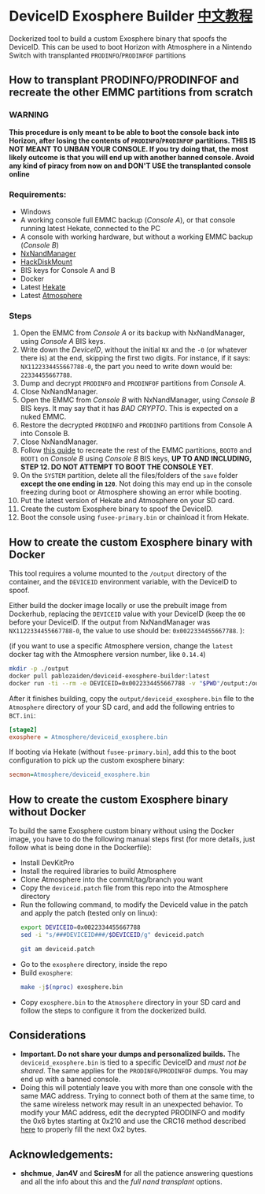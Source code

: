 # DeviceID Exosphere Builder  [中文教程](https://github.com/lsp199308/deviceid-exosphere-builder/blob/master/README_%E4%B8%AD%E6%96%87.md)

Dockerized tool to build a custom Exosphere binary that spoofs the DeviceID. This can be used to boot Horizon with Atmosphere in a Nintendo Switch with  transplanted `PRODINFO`/`PRODINFOF` partitions

## How to transplant PRODINFO/PRODINFOF and recreate the other EMMC partitions from scratch

### WARNING
**This procedure is only meant to be able to boot the console back into Horizon, after losing the contents of `PRODINFO`/`PRODINFOF` partitions. THIS IS NOT MEANT TO UNBAN YOUR CONSOLE. If you try doing that, the most likely outcome is that you will end up with another banned console. Avoid any kind of piracy from now on and DON'T USE the transplanted console online**

### Requirements:
- Windows
- A working console full EMMC backup (*Console A*), or that console running latest Hekate, connected to the PC
- A console with working hardware, but without a working EMMC backup (*Console B*)
- [NxNandManager](https://github.com/eliboa/NxNandManager)
- [HackDiskMount](https://files.sshnuke.net/HacDiskMount1055.zip)
- BIS keys for Console A and B
- Docker
- Latest [Hekate](https://github.com/CTCaer/hekate/releases)
- Latest [Atmosphere](https://github.com/Atmosphere-NX/Atmosphere/releases/)

### Steps
1. Open the EMMC from *Console A* or its backup with NxNandManager, using *Console A* BIS keys.
1. Write down the *DeviceID*, without the initial `NX` and the `-0` (or whatever there is) at the end, skipping the first two digits. For instance, if it says: `NX1122334455667788-0`, the part you need to write down would be: `22334455667788`.
1. Dump and decrypt `PRODINFO` and `PRODINFOF` partitions from *Console A*.
1. Close NxNandManager.
1. Open the EMMC from *Console B* with NxNandManager, using *Console B* BIS keys. It may say that it has *BAD CRYPTO*. This is expected on a nuked EMMC.
1. Restore the decrypted `PRODINFO` and `PRODINFO` partitions from Console A into Console B.
1. Close NxNandManager.
1. Follow [this guide](https://switch.homebrew.guide/usingcfw/manualchoiupgrade.html) to recreate the rest of the EMMC partitions, `BOOT0` and `BOOT1` on *Console B* using *Console B* BIS keys, **UP TO AND INCLUDING, STEP 12. DO NOT ATTEMPT TO BOOT THE CONSOLE YET**.
1. On the `SYSTEM` partition, delete all the files/folders of the `save` folder **except the one ending in `120`**. Not doing this may end up in the console freezing during boot or Atmosphere showing an error while booting.
1. Put the latest version of Hekate and Atmosphere on your SD card.
1. Create the custom Exosphere binary to spoof the DeviceID.
1. Boot the console using `fusee-primary.bin` or chainload it from Hekate.

## How to create the custom Exosphere binary with Docker

This tool requires a volume mounted to the `/output` directory of the container, and the `DEVICEID` environment variable, with the DeviceID to spoof.

Either build the docker image locally or use the prebuilt image from Dockerhub, replacing the `DEVICEID` value with your DeviceID (keep the `00` before your DeviceID. If the output from NxNandManager was `NX1122334455667788-0`, the value to use should be: `0x0022334455667788`. ):

(if you want to use a specific Atmosphere version, change the `latest` docker tag with the Atmosphere version number, like `0.14.4`)

```bash
mkdir -p ./output
docker pull pablozaiden/deviceid-exosphere-builder:latest
docker run -ti --rm -e DEVICEID=0x0022334455667788 -v "$PWD"/output:/output pablozaiden/deviceid-exosphere-builder:latest
```

After it finishes building, copy the `output/deviceid_exosphere.bin` file to the `Atmosphere` directory of your SD card, and add the following entries to `BCT.ini`:

```ini
[stage2]
exosphere = Atmosphere/deviceid_exosphere.bin
```

If booting via Hekate (without `fusee-primary.bin`), add this to the boot configuration to pick up the custom exosphere binary:
```ini
secmon=Atmosphere/deviceid_exosphere.bin
```

## How to create the custom Exosphere binary without Docker

To build the same Exosphere custom binary without using the Docker image, you have to do the following manual steps first (for more details, just follow what is being done in the Dockerfile): 

- Install DevKitPro
- Install the required libraries to build Atmosphere
- Clone Atmosphere into the commit/tag/branch you want
- Copy the `deviceid.patch` file from this repo into the Atmosphere directory
- Run the following command, to modify the DeviceId value in the patch and apply the patch (tested only on linux):
    ```bash
    export DEVICEID=0x0022334455667788
    sed -i "s/###DEVICEID###/$DEVICEID/g" deviceid.patch

    git am deviceid.patch
    ```
- Go to the `exosphere` directory, inside the repo
- Build `exosphere`: 
    ```bash
    make -j$(nproc) exosphere.bin
    ```
- Copy `exosphere.bin` to the `Atmosphere` directory in your SD card and follow the steps to configure it from the dockerized build.


## Considerations
- **Important. Do not share your dumps and personalized builds.** The `deviceid_exosphere.bin` is tied to a specific DeviceID and *must not be shared*. The same applies for the `PRODINFO`/`PRODINFOF` dumps. You may end up with a banned console.
- Doing this will potentialy leave you with more than one console with the same MAC address. Trying to connect both of them at the same time, to the same wireless network may result in an unexpected behavior. To modify your MAC address, edit the decrypted PRODINFO and modify the 0x6 bytes starting at 0x210 and use the CRC16 method described [here](https://switchbrew.org/wiki/Calibration) to properly fill the next 0x2 bytes.

## Acknowledgements:
- **shchmue**, **Jan4V** and **SciresM** for all the patience answering questions and all the info about this and the *full nand transplant* options.
